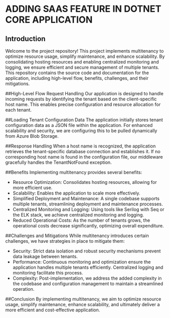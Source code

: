 # ADDING SAAS FEATURE IN DOTNET CORE APPLICATION

## Introduction
Welcome to the project repository! This project implements multitenancy to optimize resource usage, simplify maintenance, and enhance scalability. By consolidating hosting resources and enabling centralized monitoring and logging, we ensure efficient and secure management of multiple tenants. This repository contains the source code and documentation for the application, including high-level flow, benefits, challenges, and their mitigations.

##High-Level Flow
Request Handling
Our application is designed to handle incoming requests by identifying the tenant based on the client-specific host name. This enables precise configuration and resource allocation for each tenant.

##Loading Tenant Configuration Data
The application initially stores tenant configuration data as a JSON file within the application. For enhanced scalability and security, we are configuring this to be pulled dynamically from Azure Blob Storage.

##Response Handling
When a host name is recognized, the application retrieves the tenant-specific database connection and establishes it. If no corresponding host name is found in the configuration file, our middleware gracefully handles the TenantNotFound exception.

##Benefits
Implementing multitenancy provides several benefits:

- Resource Optimization: Consolidates hosting resources, allowing for more efficient use.
- Scalability: Enables the application to scale more effectively.
- Simplified Deployment and Maintenance: A single codebase supports multiple tenants, streamlining deployment and maintenance processes.
- Centralized Monitoring and Logging: Using tools like Serilog with Seq or the ELK stack, we achieve centralized monitoring and logging.
- Reduced Operational Costs: As the number of tenants grows, the operational costs decrease significantly, optimizing overall expenditure.

##Challenges and Mitigations
While multitenancy introduces certain challenges, we have strategies in place to mitigate them:

- Security: Strict data isolation and robust security mechanisms prevent data leakage between tenants.
- Performance: Continuous monitoring and optimization ensure the application handles multiple tenants efficiently. Centralized logging and monitoring facilitate this process.
- Complexity: Post-implementation, we address the added complexity in the codebase and configuration management to maintain a streamlined operation.

##Conclusion
By implementing multitenancy, we aim to optimize resource usage, simplify maintenance, enhance scalability, and ultimately deliver a more efficient and cost-effective application.
